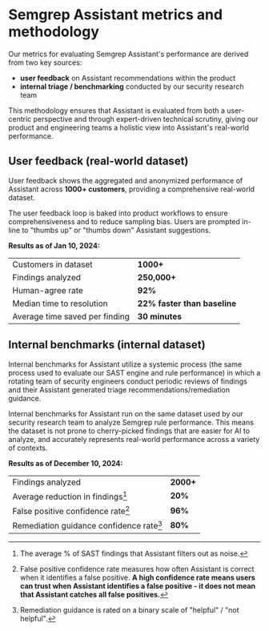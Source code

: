 

# Semgrep Assistant metrics and methodology

 
Our metrics for evaluating Semgrep Assistant's performance are derived from two key sources:
- **user feedback** on Assistant recommendations within the product
- **internal triage / benchmarking** conducted by our security research team 

This methodology ensures that Assistant is evaluated from both a user-centric perspective and through expert-driven technical scrutiny, giving our product and engineering teams a holistic view into Assistant's real-world performance. 


## User feedback (real-world dataset)
User feedback shows the aggregated and anonymized performance of Assistant across **1000+ customers**, providing a comprehensive real-world dataset. 

The user feedback loop is baked into product workflows to ensure comprehensiveness and to reduce sampling bias. Users are prompted in-line to "thumbs up" or "thumbs down" Assistant suggestions. 


**Results as of Jan 10, 2024:**


|                        |         |
|------------------------|---------|
| Customers in dataset   | **1000+**|
| Findings analyzed | **250,000+** |
| Human-agree rate       | **92%** |
| Median time to resolution     | **22% faster than baseline** |
| Average time saved per finding   | **30 minutes** |


## Internal benchmarks (internal dataset)
Internal benchmarks for Assistant utilize a systemic process (the same process used to evaluate our SAST engine and rule performance) in which a rotating team of security engineers conduct periodic reviews of findings and their Assistant generated triage recommendations/remediation guidance.

Internal benchmarks for Assistant run on the same dataset used by our security research team to analyze Semgrep rule performance. This means the dataset is not prone to cherry-picked findings that are easier for AI to analyze, and accurately represents real-world performance across a variety of contexts. 

**Results as of December 10, 2024:**

|                        |         |
|------------------------|---------|
| Findings analyzed  | **2000+**|
| Average reduction in findings[^1] | **20%**|
| False positive confidence rate[^2]      | **96%** |
| Remediation guidance confidence rate[^3]    | **80%** |

[^1]:The average % of SAST findings that Assistant filters out as noise.  

[^2]:False positive confidence rate measures how often Assistant is correct when it identifies a false positive. **A high confidence rate means users can trust when Assistant identifies a false positive - it does not mean that Assistant catches all false positives.** 

[^3]:Remediation guidance is rated on a binary scale of "helpful" / "not helpful".  

